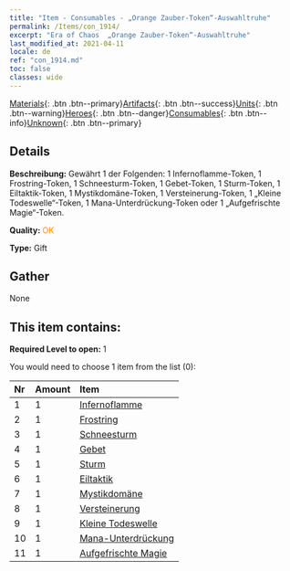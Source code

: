```yaml
---
title: "Item - Consumables - „Orange Zauber-Token“-Auswahltruhe"
permalink: /Items/con_1914/
excerpt: "Era of Chaos  „Orange Zauber-Token“-Auswahltruhe"
last_modified_at: 2021-04-11
locale: de
ref: "con_1914.md"
toc: false
classes: wide
---
```

 [Materials](/de/Items/){: .btn .btn--primary}[Artifacts](/de/Items/Artifacts/){: .btn .btn--success}[Units](/de/Items/Units/){: .btn .btn--warning}[Heroes](/de/Items/Heroes/){: .btn .btn--danger}[Consumables](/de/Items/Consumables/){: .btn .btn--info}[Unknown](/de/Items/Unknown/){: .btn .btn--primary}

## Details
 **Beschreibung:** Gewährt 1 der Folgenden: 1 Infernoflamme-Token, 1 Frostring-Token, 1 Schneesturm-Token, 1 Gebet-Token, 1 Sturm-Token, 1 Eiltaktik-Token, 1 Mystikdomäne-Token, 1 Versteinerung-Token, 1 „Kleine Todeswelle“-Token, 1 Mana-Unterdrückung-Token oder 1 „Aufgefrischte Magie“-Token.

 **Quality:** <span style="color: #FF8C00">OK</span>

 **Type:** Gift

## Gather

  None

## This item contains:

 **Required Level to open:** 1

 You would need to choose 1 item from the list (0):

  | Nr | Amount |     Item    |
  |:---|:-------|:------------|
  | 1 | 1 | [Infernoflamme](/de/Items/her_406/) | 
  | 2 | 1 | [Frostring](/de/Items/her_421/) | 
  | 3 | 1 | [Schneesturm](/de/Items/her_423/) | 
  | 4 | 1 | [Gebet](/de/Items/her_432/) | 
  | 5 | 1 | [Sturm](/de/Items/her_445/) | 
  | 6 | 1 | [Eiltaktik](/de/Items/her_450/) | 
  | 7 | 1 | [Mystikdomäne](/de/Items/her_470/) | 
  | 8 | 1 | [Versteinerung](/de/Items/her_471/) | 
  | 9 | 1 | [Kleine Todeswelle](/de/Items/her_456/) | 
  | 10 | 1 | [Mana-Unterdrückung](/de/Items/her_480/) | 
  | 11 | 1 | [Aufgefrischte Magie](/de/Items/her_482/) | 
